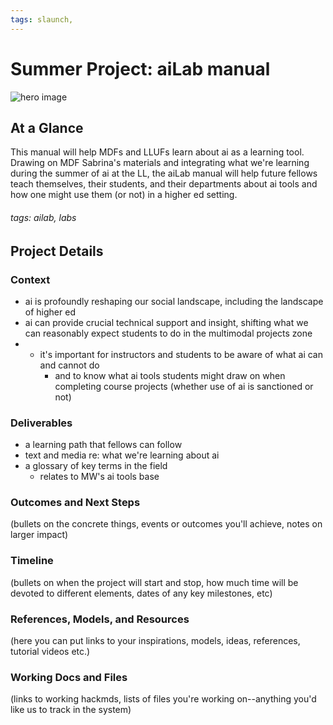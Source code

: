 ```yaml
---
tags: slaunch, 
---
```

# Summer Project: aiLab manual

![hero image](link/to/your/hero/image)

## At a Glance
This manual will help MDFs and LLUFs learn about ai as a learning tool. Drawing on MDF Sabrina's materials and integrating what we're learning during the summer of ai at the LL, the aiLab manual will help future fellows teach themselves, their students, and their departments about ai tools and how one might use them (or not) in a higher ed setting.

###### tags: ailab, labs

## Project Details

### Context
* ai is profoundly reshaping our social landscape, including the landscape of higher ed
* ai can provide crucial technical support and insight, shifting what we can reasonably expect students to do in the multimodal projects zone
* * it's important for instructors and students to be aware of what ai can and cannot do
    * and to know what ai tools students might draw on when completing course projects (whether use of ai is sanctioned or not)

### Deliverables 
* a learning path that fellows can follow
* text and media re: what we're learning about ai
* a glossary of key terms in the field
    * relates to MW's ai tools base


### Outcomes and Next Steps

(bullets on the concrete things, events or outcomes you'll achieve, notes on larger impact)

### Timeline

(bullets on when the project will start and stop, how much time will be devoted to different elements, dates of any key milestones, etc)


### References, Models, and Resources 
(here you can put links to your inspirations, models, ideas, references, tutorial videos etc.)

### Working Docs and Files

(links to working hackmds, lists of files you're working on--anything you'd like us to track in the system)